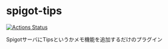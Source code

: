# spigot-tips

[![Actions Status](https://github.com/ekuinox/spigot-tips/workflows/SpigotTipsBuild/badge.svg)](https://github.com/ekuinox/spigot-tips/actions)

SpigotサーバにTipsというかメモ機能を追加するだけのプラグイン

